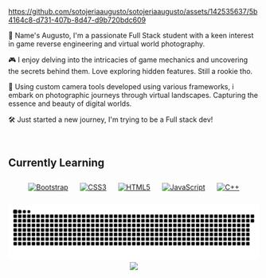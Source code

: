 
https://github.com/sotojeriaaugusto/sotojeriaaugusto/assets/142535637/5b4164c8-d731-407b-8d47-d9b720bdc609

👋 Name's Augusto, I'm a passionate Full Stack student with a keen interest in game reverse engineering and virtual world photography.

🎮 I enjoy delving into the intricacies of game mechanics and uncovering the secrets behind them. Love exploring hidden features. Still a rookie tho.

📸 Using custom camera tools developed using various frameworks, i embark on photographic journeys through virtual landscapes. Capturing the essence and beauty of digital worlds.

🛠️ Just started a new journey, I'm trying to be a Full stack dev!  
  

<br/>  


## Currently Learning
<div align="center">  
<a href="https://getbootstrap.com/docs/3.4/javascript/" target="_blank"><img style="margin: 10px" src="https://profilinator.rishav.dev/skills-assets/bootstrap-plain.svg" alt="Bootstrap" height="50" /></a>  
<a href="https://www.w3schools.com/css/" target="_blank"><img style="margin: 10px" src="https://profilinator.rishav.dev/skills-assets/css3-original-wordmark.svg" alt="CSS3" height="50" /></a>  
<a href="https://en.wikipedia.org/wiki/HTML5" target="_blank"><img style="margin: 10px" src="https://profilinator.rishav.dev/skills-assets/html5-original-wordmark.svg" alt="HTML5" height="50" /></a>  
<a href="https://www.javascript.com/" target="_blank"><img style="margin: 10px" src="https://profilinator.rishav.dev/skills-assets/javascript-original.svg" alt="JavaScript" height="50" /></a>  
<a href="https://www.cplusplus.com/" target="_blank"><img style="margin: 10px" src="https://profilinator.rishav.dev/skills-assets/cplusplus-original.svg" alt="C++" height="50" /></a>  
</div>  

<br/>  

 <img src="https://raw.githubusercontent.com/sotojeriaaugusto/sotojeriaaugusto/main/snake.svg" alt="Snake animation" /> 

<br/>  

<div align="center">
<img src="https://komarev.com/ghpvc/?username=sotojeriaaugusto&&style=flat-square" align="center" />
</div>  
  
<br/>  


